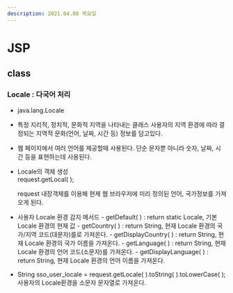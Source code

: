 ```yaml
---
description: 2021.04.08 목요일
---
```


# JSP

## class

### Locale : 다국어 처리

* java.lang.Locale
* 특정 지리적, 정치적, 문화적 지역을 나타내는 클래스 사용자의 지역 환경에 따라 결정되는 지역적 문화\(언어, 날짜, 시간 등\) 정보를 담고있다.
* 웹 페이지에서 여러 언어를 제공할때 사용된다. 단순 문자뿐 아니라 숫자, 날짜, 시간 등을 표현하는데 사용된다.
* Locale의 객체 생성  
  request.getLocal\( \);

  request 내장객체를 이용해 현제 웹 브라우저에 미리 정의된 언어, 국가정보를 가져오게 된다.

* 사용자 Locale 환경 감지 메서드 - getDefault\( \) : return static Locale, 기본 Locale 환경의 현재 값 - getCountry\( \) : return String, 현재 Locale 환경의 국가/지역 코드\(대문자\)를로 가져온다. - getDisplayCountry\( \) : return String, 현재 Locale 환경의 국가 이름을 가져온다. - getLanguage\( \) : return String, 현재 Locale 환경의 언어 코드\(소문자\)를 가져온다. - getDisplayLanguage\( \) : return String, 현재 Locale 환경의 언어 이름을 가져온다.
* String sso\_user\_locale = request.getLocale\( \).toString\( \).toLowerCase\( \); 사용자의 Locale환경을 소문자 문자열로 가져온다. 

